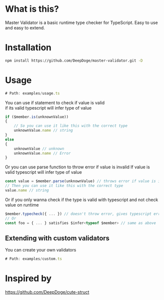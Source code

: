 # What is this?
Master Validator is a basic runtime type checker for TypeScript.
Easy to use and easy to extend.

# Installation
```bash
npm install https://github.com/DeepDoge/master-validator.git -D
```

# Usage
```ts
# Path: examples/usage.ts
```

You can use if statement to check if value is valid<br/>
if its valid typescript will infer type of value
```ts
if ($member.is(unknownValue)) 
{
    // So you can use it like this with the correct type
    unknownValue.name // string
}
else
{
    unknownValue // unknown
    unknownValue.name // Error
}
```

Or you can use parse function to throw error if value is invalid
If value is valid typescript will infer type of value
```ts
const value = $member.parse(unknownValue) // throws error if value is invalid
// Then you can use it like this with the correct type
value.name // string 
```

Or if you only wanna check if the type is valid with typescript and not check value on runtime
```ts
$member.typecheck({ ... }) // doesn't throw error, gives typescript error if type is invalid
// Or
const foo = { ... } satisfies $infer<typeof $member> // same as above
```

## Extending with custom validators
You can create your own validators
```ts
# Path: examples/custom.ts
```

# Inspired by
https://github.com/DeepDoge/cute-struct